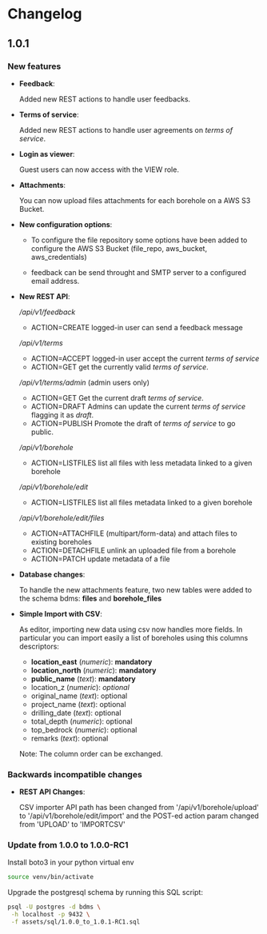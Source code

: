 # Changelog

## 1.0.1

### New features

 - **Feedback**: 
   
   Added new REST actions to handle user feedbacks.

 - **Terms of service**: 
   
   Added new REST actions to handle user agreements on *terms of service*.

 - **Login as viewer**: 
   
   Guest users can now access with the VIEW role.

 - **Attachments**: 
   
   You can now upload files attachments for each borehole on a AWS S3 Bucket.

 - **New configuration options**:
   
   - To configure the file repository some options have been added to configure the AWS S3 Bucket (file_repo, aws_bucket, aws_credentials)

   - feedback can be send throught and SMTP server to a configured email address.

 - **New REST API**:

   */api/v1/feedback*

   - ACTION=CREATE logged-in user can send a feedback message

   */api/v1/terms*

   - ACTION=ACCEPT logged-in user accept the current *terms of service*
   - ACTION=GET get the currently valid *terms of service*.

   */api/v1/terms/admin* (admin users only)

   - ACTION=GET Get the current draft *terms of service*.
   - ACTION=DRAFT Admins can update the current *terms of service* flagging it as *draft*.
   - ACTION=PUBLISH Promote the draft of *terms of service* to go public.

   */api/v1/borehole*

   - ACTION=LISTFILES list all files with less metadata linked to a given borehole

   */api/v1/borehole/edit*

   - ACTION=LISTFILES list all files metadata linked to a given borehole 
   
   */api/v1/borehole/edit/files*

   - ACTION=ATTACHFILE (multipart/form-data) and attach files to existing boreholes
   - ACTION=DETACHFILE unlink an uploaded file from a borehole
   - ACTION=PATCH update metadata of a file


 - **Database changes**:
   
   To handle the new attachments feature, two new tables were added to the
   schema bdms: **files** and **borehole_files**

 - **Simple Import with CSV**:
   
   As editor, importing new data using csv now handles more fields. In particular you can import easily a list of boreholes using this columns descriptors:

   - **location_east** (*numeric*): **mandatory**
   - **location_north** (*numeric*): **mandatory**
   - **public_name** (*text*): **mandatory**
   - location_z (*numeric*): *optional*
   - original_name (*text*): optional
   - project_name (*text*): optional
   - drilling_date (*text*): optional
   - total_depth (*numeric*): optional
   - top_bedrock (*numeric*): optional
   - remarks (*text*): optional

   Note: The column order can be exchanged.

### Backwards incompatible changes

 - **REST API Changes**:
   
   CSV importer API path has been changed from '/api/v1/borehole/upload' to
   '/api/v1/borehole/edit/import' and the POST-ed action param changed from
   'UPLOAD' to 'IMPORTCSV'

### Update from 1.0.0 to 1.0.0-RC1

Install boto3 in your python virtual env

```bash
source venv/bin/activate
```

Upgrade the postgresql schema by running this SQL script:

```bash
psql -U postgres -d bdms \
 -h localhost -p 9432 \
 -f assets/sql/1.0.0_to_1.0.1-RC1.sql
```
